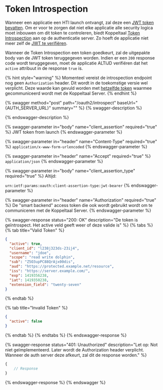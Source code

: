 # Token Introspection

Wanneer een applicatie een HTI launch ontvangt, zal deze een [JWT token bevatten](../launch-samenstellen/). Om er voor te zorgen dat niet elke applicatie alle security logica moet inbouwen om dit token te controleren, biedt Koppeltaal [Token Introspection](https://datatracker.ietf.org/doc/html/rfc7662) aan op de authenticatie server. Zo hoeft de applicatie niet meer zelf de [JWT te verifiëren](./#jwt-verifieren).

Wanneer de Token Introspection een token goedkeurt, zal de uitgepakte body van de JWT token teruggegeven worden. Indien er een `200` response code wordt teruggegeven, moet de applicatie ALTIJD verifiëren dat het `active` attribuut in de response `true` is.&#x20;

{% hint style="warning" %}
Momenteel vereist de introspection endpoint nog geen `Authorization` header. Dit wordt in de toekomstige versie wel verplicht. Deze waarde kan gevuld worden met [hetzelfde token](../../connectie-maken-met-koppeltaal/toegang-tot-koppeltaal.md) waarmee gecommuniceerd wordt met de Koppeltaal Server.
{% endhint %}

{% swagger method="post" path="/oauth2/introspect" baseUrl="{AUTH_SERVER_URL}" summary="" %}
{% swagger-description %}

{% endswagger-description %}

{% swagger-parameter in="body" name="client_assertion" required="true" %}
JWT token from launch
{% endswagger-parameter %}

{% swagger-parameter in="header" name="Content-Type" required="true" %}
`application/x-www-form-urlencoded`
{% endswagger-parameter %}

{% swagger-parameter in="header" name="Accept" required="true" %}
`application/json`
{% endswagger-parameter %}

{% swagger-parameter in="body" name="client_assertion_type" required="true" %}
Altijd: 

`urn:ietf:params:oauth:client-assertion-type:jwt-bearer`
{% endswagger-parameter %}

{% swagger-parameter in="header" name="Authorization" required="true" %}
De "smart backend" access token die ook wordt gebruikt wordt om te communiceren met de Koppeltaal Server.
{% endswagger-parameter %}

{% swagger-response status="200: OK" description="De token is geïntrospect. Het active veld geeft weer of deze valide is" %}
{% tabs %}
{% tab title="Valid Token" %}
```json
{
  "active": true,
  "client_id": "l238j323ds-23ij4",
  "username": "jdoe",
  "scope": "read write dolphin",
  "sub": "Z5O3upPC88QrAjx00dis",
  "aud": "https://protected.example.net/resource",
  "iss": "https://server.example.com/",
  "exp": 1419356238,
  "iat": 1419350238,
  "extension_field": "twenty-seven"
}
```
{% endtab %}

{% tab title="Invalid Token" %}
```json
{
  "active": false
}
```
{% endtab %}
{% endtabs %}
{% endswagger-response %}

{% swagger-response status="401: Unauthorized" description="Let op: Not niet geïmplementeerd. Later wordt de Authorization header verplicht. Wanneer de auth server deze afkeurt, zal dit de response worden." %}
```javascript
{
    // Response
}
```
{% endswagger-response %}
{% endswagger %}

